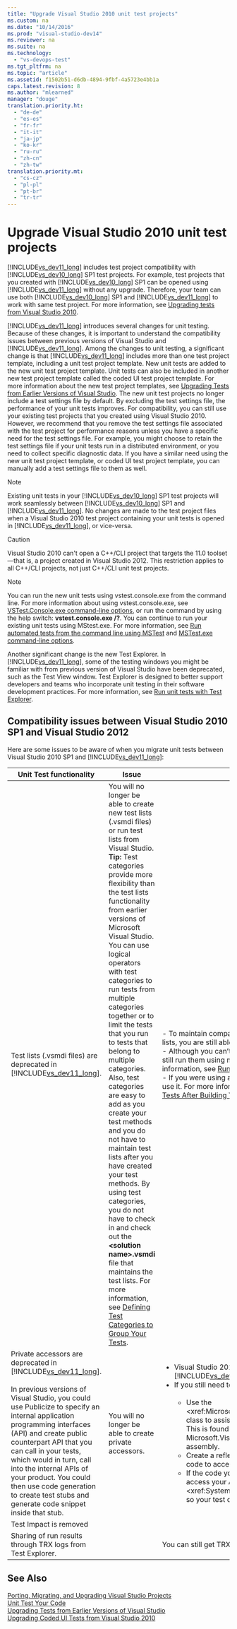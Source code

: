 ```yaml
---
title: "Upgrade Visual Studio 2010 unit test projects"
ms.custom: na
ms.date: "10/14/2016"
ms.prod: "visual-studio-dev14"
ms.reviewer: na
ms.suite: na
ms.technology: 
  - "vs-devops-test"
ms.tgt_pltfrm: na
ms.topic: "article"
ms.assetid: f1502b51-d6db-4894-9fbf-4a5723e4bb1a
caps.latest.revision: 8
ms.author: "mlearned"
manager: "douge"
translation.priority.ht: 
  - "de-de"
  - "es-es"
  - "fr-fr"
  - "it-it"
  - "ja-jp"
  - "ko-kr"
  - "ru-ru"
  - "zh-cn"
  - "zh-tw"
translation.priority.mt: 
  - "cs-cz"
  - "pl-pl"
  - "pt-br"
  - "tr-tr"
---
```

# Upgrade Visual Studio 2010 unit test projects
[!INCLUDE[vs_dev11_long](../codequality/includes/vs_dev11_long_md.md)] includes test project compatibility with [!INCLUDE[vs_dev10_long](../codequality/includes/vs_dev10_long_md.md)] SP1 test projects. For example, test projects that you created with [!INCLUDE[vs_dev10_long](../codequality/includes/vs_dev10_long_md.md)] SP1 can be opened using [!INCLUDE[vs_dev11_long](../codequality/includes/vs_dev11_long_md.md)] without any upgrade. Therefore, your team can use both [!INCLUDE[vs_dev10_long](../codequality/includes/vs_dev10_long_md.md)] SP1 and [!INCLUDE[vs_dev11_long](../codequality/includes/vs_dev11_long_md.md)] to work with same test project. For more information, see [Upgrading tests from Visual Studio 2010](assetId:///e9c8b7f6-bd72-448e-8edb-d090dcc5cf52#UpgradingTestsfromEarlierVersionsVisualStudio2010).  
  
 [!INCLUDE[vs_dev11_long](../codequality/includes/vs_dev11_long_md.md)] introduces several changes for unit testing. Because of these changes, it is important to understand the compatibility issues between previous versions of Visual Studio and [!INCLUDE[vs_dev11_long](../codequality/includes/vs_dev11_long_md.md)]. Among the changes to unit testing, a significant change is that [!INCLUDE[vs_dev11_long](../codequality/includes/vs_dev11_long_md.md)] includes more than one test project template, including a unit test project template. New unit tests are added to the new unit test project template. Unit tests can also be included in another new test project template called the coded UI test project template. For more information about the new test project templates, see [Upgrading Tests from Earlier Versions of Visual Studio](assetId:///e9c8b7f6-bd72-448e-8edb-d090dcc5cf52). The new unit test projects no longer include a test settings file by default. By excluding the test settings file, the performance of your unit tests improves. For compatibility, you can still use your existing test projects that you created using Visual Studio 2010. However, we recommend that you remove the test settings file associated with the test project for performance reasons unless you have a specific need for the test settings file. For example, you might choose to retain the test settings file if your unit tests run in a distributed environment, or you need to collect specific diagnostic data. If you have a similar need using the new unit test project template, or coded UI test project template, you can manually add a test settings file to them as well.  
  
> [!NOTE]
>  Existing unit tests in your [!INCLUDE[vs_dev10_long](../codequality/includes/vs_dev10_long_md.md)] SP1 test projects will work seamlessly between [!INCLUDE[vs_dev10_long](../codequality/includes/vs_dev10_long_md.md)] SP1 and [!INCLUDE[vs_dev11_long](../codequality/includes/vs_dev11_long_md.md)]. No changes are made to the test project files when a Visual Studio 2010 test project containing your unit tests is opened in [!INCLUDE[vs_dev11_long](../codequality/includes/vs_dev11_long_md.md)], or vice-versa.  
  
> [!CAUTION]
>  Visual Studio 2010 can't open a C++/CLI project that targets the 11.0 toolset—that is, a project created in Visual Studio 2012. This restriction applies to all C++/CLI projects, not just C++/CLI unit test projects.  
  
> [!NOTE]
>  You can run the new unit tests using vstest.console.exe from the command line. For more information about using vstest.console.exe, see [VSTest.Console.exe command-line options](../test/vstest.console.exe-command-line-options.md), or run the command by using the help switch: **vstest.console.exe /?**. You can continue to run your existing unit tests using MStest.exe. For more information, see [Run automated tests from the command line using MSTest](../test/run-automated-tests-from-the-command-line-using-mstest.md) and [MSTest.exe command-line options](../test/mstest.exe-command-line-options.md).  
  
 Another significant change is the new Test Explorer. In [!INCLUDE[vs_dev11_long](../codequality/includes/vs_dev11_long_md.md)], some of the testing windows you might be familiar with from previous version of Visual Studio have been deprecated, such as the Test View window. Test Explorer is designed to better support developers and teams who incorporate unit testing in their software development practices. For more information, see [Run unit tests with Test Explorer](../codequality/run-unit-tests-with-test-explorer.md).  
  
## Compatibility issues between Visual Studio 2010 SP1 and Visual Studio 2012  
 Here are some issues to be aware of when you migrate unit tests between Visual Studio 2010 SP1 and [!INCLUDE[vs_dev11_long](../codequality/includes/vs_dev11_long_md.md)]:  
  
|Unit Test functionality|Issue|Solution|  
|-----------------------------|-----------|--------------|  
|Test lists (.vsmdi files) are deprecated in [!INCLUDE[vs_dev11_long](../codequality/includes/vs_dev11_long_md.md)].|You will no longer be able to create new test lists (.vsmdi files) or run test lists from Visual Studio. **Tip:**  Test categories provide more flexibility than the test lists functionality from earlier versions of Microsoft Visual Studio. You can use logical operators with test categories to run tests from multiple categories together or to limit the tests that you run to tests that belong to multiple categories. Also, test categories are easy to add as you create your test methods and you do not have to maintain test lists after you have created your test methods. By using test categories, you do not have to check in and check out the **\<solution name>.vsmdi** file that maintains the test lists. For more information, see [Defining Test Categories to Group Your Tests](../test/defining-test-categories-to-group-your-tests.md).|-   To maintain compatibility with your existing test projects that use test lists, you are still able to edit the .vsmdi files using Visual Studio.<br />-   Although you can’t run migrated test lists from with Visual Studio, you can still run them using mstest.exe from the command line. For more information, see [Run automated tests from the command line using MSTest](../test/run-automated-tests-from-the-command-line-using-mstest.md)<br />-   If you were using a test list in your build definition, you can continue to use it. For more information, see [How to: Configure and Run Scheduled Tests After Building Your Application](assetId:///32acfeb1-b1aa-4afb-8cfe-cc209e6183fd) and [Run tests in your build process](../Topic/Run%20tests%20in%20your%20build%20process.md).|  
|Private accessors are deprecated in [!INCLUDE[vs_dev11_long](../codequality/includes/vs_dev11_long_md.md)].<br /><br /> In previous versions of Visual Studio, you could use Publicize to specify an internal application programming interfaces (API) and create public counterpart API that you can call in your tests, which would in turn, call into the internal APIs of your product. You could then use code generation to create test stubs and generate code snippet inside that stub.|You will no longer be able to create private accessors.|<ul><li>Visual Studio 2010 test projects will compile and work in [!INCLUDE[vs_dev11_long](../codequality/includes/vs_dev11_long_md.md)]. The build will include output warnings.</li><li>If you still need to test internal APIs, you have these options:<br /><br /> <ul><li>Use the \<xref:Microsoft.VisualStudio.TestTools.UnitTesting.PrivateObject> class to assist in accessing internal and private APIs in your code. This is found in the Microsoft.VisualStudio.QualityTools.UnitTestFramework.dll assembly.</li><li>Create a reflection framework that would be able to reflect off your code to access internal or private APIs.</li><li>If the code you are trying to access is internal, you might be able to access your APIs using \<xref:System.Runtime.CompilerServices.InternalsVisibleToAttribute> so your test code can have access to the internal APIs.</li></ul></li></ul>|  
|Test Impact is removed|||  
|Sharing of run results through TRX logs from Test Explorer.||You can still get TRX logs from both the command line and Team Build.|  
  
## See Also  
 [Porting, Migrating, and Upgrading Visual Studio Projects](../porting/porting--migrating--and-upgrading-visual-studio-projects.md)   
 [Unit Test Your Code](../codequality/unit-test-your-code.md)   
 [Upgrading Tests from Earlier Versions of Visual Studio](assetId:///e9c8b7f6-bd72-448e-8edb-d090dcc5cf52)   
 [Upgrading Coded UI Tests from Visual Studio 2010](../codequality/upgrading-coded-ui-tests-from-visual-studio-2010.md)